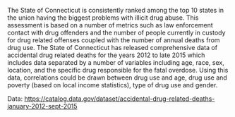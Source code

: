 The State of Connecticut is consistently ranked among the top 10 states in the union having
the biggest problems with illicit drug abuse. This assessment is based on a number of metrics
such as law enforcement contact with drug offenders and the number of people currently in custody
for drug related offenses coupled with the number of annual deaths from drug use. The State
of Connecticut has released comprehensive data of accidental drug related deaths for the years
2012 to late 2015 which includes data separated by a number of variables including age, race, sex, 
location, and the specific drug responsible for the fatal overdose. Using this data, correlations 
could be drawn between drug use and age, drug use and poverty (based on local income statistics),
type of drug use and gender.

Data: https://catalog.data.gov/dataset/accidental-drug-related-deaths-january-2012-sept-2015